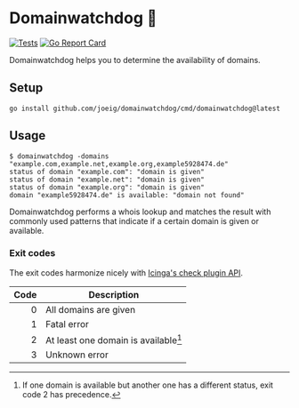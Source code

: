 # Domainwatchdog 🐶

[![Tests](https://github.com/joeig/domainwatchdog/workflows/Tests/badge.svg)](https://github.com/joeig/domainwatchdog/actions)
[![Go Report Card](https://goreportcard.com/badge/github.com/joeig/domainwatchdog)](https://goreportcard.com/report/github.com/joeig/domainwatchdog)

Domainwatchdog helps you to determine the availability of domains.

## Setup

    go install github.com/joeig/domainwatchdog/cmd/domainwatchdog@latest

## Usage

    $ domainwatchdog -domains "example.com,example.net,example.org,example5928474.de"
    status of domain "example.com": "domain is given"
    status of domain "example.net": "domain is given"
    status of domain "example.org": "domain is given"
    domain "example5928474.de" is available: "domain not found"

Domainwatchdog performs a whois lookup and matches the result with commonly used patterns that indicate if a certain domain is given or available.

### Exit codes

The exit codes harmonize nicely with [Icinga's check plugin API](https://icinga.com/docs/icinga-2/latest/doc/03-monitoring-basics/#check-result-state-mapping).

| Code | Description                          |
|-----:|--------------------------------------|
|    0 | All domains are given                |
|    1 | Fatal error                          |
|    2 | At least one domain is available[^1] |
|    3 | Unknown error                        |

[^1]: If one domain is available but another one has a different status, exit code 2 has precedence.